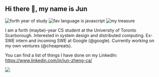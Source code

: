 ## Hi there 👋, my name is Jun

![forth year of study](https://img.shields.io/badge/Year%20of%20Study-4%20(maybe)-yellow.svg)
![fav language is javascript](https://img.shields.io/badge/Favourite%20Language-JavaScript-green.svg)
![my treasure](https://img.shields.io/badge/My%20Treasure-SL-pink.svg)


I am a forth (maybe)-year CS student at the University of Toronto Scarborough. Interested in system design and distributed computing. Ex-SWE intern and incoming SWE at Google (@google). Currently working on my own ventures (@cheapreats).

You can find a list of things I have done on my LinkedIn: https://www.linkedin.com/in/jun-zheng-ca/

![](https://i.pinimg.com/originals/b1/2c/1f/b12c1f3cd5dadd58d2922bb1d5529a31.gif)
